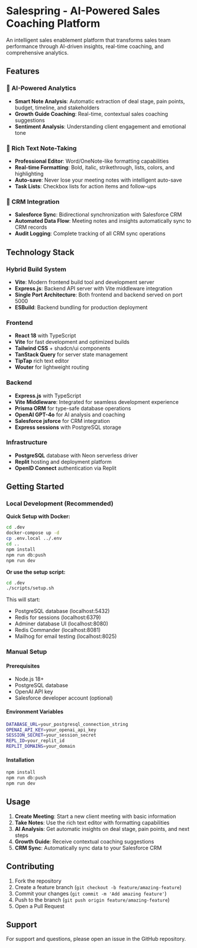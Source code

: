 # Salespring - AI-Powered Sales Coaching Platform

An intelligent sales enablement platform that transforms sales team performance through AI-driven insights, real-time coaching, and comprehensive analytics.

## Features

### 🤖 AI-Powered Analytics
- **Smart Note Analysis**: Automatic extraction of deal stage, pain points, budget, timeline, and stakeholders
- **Growth Guide Coaching**: Real-time, contextual sales coaching suggestions
- **Sentiment Analysis**: Understanding client engagement and emotional tone

### 📝 Rich Text Note-Taking
- **Professional Editor**: Word/OneNote-like formatting capabilities
- **Real-time Formatting**: Bold, italic, strikethrough, lists, colors, and highlighting
- **Auto-save**: Never lose your meeting notes with intelligent auto-save
- **Task Lists**: Checkbox lists for action items and follow-ups

### 🔗 CRM Integration
- **Salesforce Sync**: Bidirectional synchronization with Salesforce CRM
- **Automated Data Flow**: Meeting notes and insights automatically sync to CRM records
- **Audit Logging**: Complete tracking of all CRM sync operations

## Technology Stack

### Hybrid Build System
- **Vite**: Modern frontend build tool and development server
- **Express.js**: Backend API server with Vite middleware integration
- **Single Port Architecture**: Both frontend and backend served on port 5000
- **ESBuild**: Backend bundling for production deployment

### Frontend
- **React 18** with TypeScript
- **Vite** for fast development and optimized builds
- **Tailwind CSS** + shadcn/ui components
- **TanStack Query** for server state management
- **TipTap** rich text editor
- **Wouter** for lightweight routing

### Backend
- **Express.js** with TypeScript
- **Vite Middleware**: Integrated for seamless development experience
- **Prisma ORM** for type-safe database operations
- **OpenAI GPT-4o** for AI analysis and coaching
- **Salesforce jsforce** for CRM integration
- **Express sessions** with PostgreSQL storage

### Infrastructure
- **PostgreSQL** database with Neon serverless driver
- **Replit** hosting and deployment platform
- **OpenID Connect** authentication via Replit

## Getting Started

### Local Development (Recommended)

**Quick Setup with Docker:**
```bash
cd .dev
docker-compose up -d
cp .env.local ../.env
cd ..
npm install
npm run db:push
npm run dev
```

**Or use the setup script:**
```bash
cd .dev
./scripts/setup.sh
```

This will start:
- PostgreSQL database (localhost:5432)
- Redis for sessions (localhost:6379)
- Adminer database UI (localhost:8080)
- Redis Commander (localhost:8081)
- Mailhog for email testing (localhost:8025)

### Manual Setup

#### Prerequisites
- Node.js 18+ 
- PostgreSQL database
- OpenAI API key
- Salesforce developer account (optional)

#### Environment Variables
```bash
DATABASE_URL=your_postgresql_connection_string
OPENAI_API_KEY=your_openai_api_key
SESSION_SECRET=your_session_secret
REPL_ID=your_replit_id
REPLIT_DOMAINS=your_domain
```

#### Installation
```bash
npm install
npm run db:push
npm run dev
```

## Usage

1. **Create Meeting**: Start a new client meeting with basic information
2. **Take Notes**: Use the rich text editor with formatting capabilities
3. **AI Analysis**: Get automatic insights on deal stage, pain points, and next steps
4. **Growth Guide**: Receive contextual coaching suggestions
5. **CRM Sync**: Automatically sync data to your Salesforce CRM

## Contributing

1. Fork the repository
2. Create a feature branch (`git checkout -b feature/amazing-feature`)
3. Commit your changes (`git commit -m 'Add amazing feature'`)
4. Push to the branch (`git push origin feature/amazing-feature`)
5. Open a Pull Request

## Support

For support and questions, please open an issue in the GitHub repository.